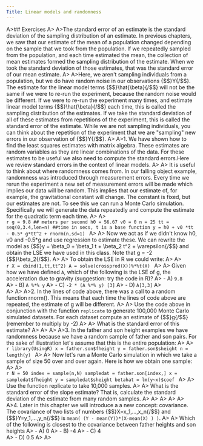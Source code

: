 ```yaml
---
Title: Linear models and randomness
---
```



A>## Exercises
A>
A>The standard error of an estimate is the standard deviation of the sampling distribution of an estimate. In previous chapters, we saw that our estimate of the mean of a population changed depending on the sample that we took from the population. If we repeatedly sampled from the population, and each time estimated the mean, the collection of mean estimates formed the sampling distribution of the estimate. When we took the standard deviation of those estimates, that was the standard error of our mean estimate.
A>
A>Here, we aren't sampling individuals from a population, but we do have random noise in our observations {$$}Y{/$$}. The estimate for the linear model terms {$$}\hat{\beta}{/$$} will not be the same if we were to re-run the experiment, because the random noise would be different. If we were to re-run the experiment many times, and estimate linear model terms {$$}\hat{\beta}{/$$} each time, this is called the sampling distribution of the estimates. If we take the standard deviation of all of these estimates from repetitions of the experiment, this is called the standard error of the estimate. While we are not sampling individuals, you can think about the repetition of the experiment that we are "sampling" new errors in our observation of {$$}Y{/$$}.
A>
A>1. We have shown how to find the least squares estimates with matrix algebra. These estimates are random variables as they are linear combinations of the data. For these estimates to be useful we also need to compute the standard errors.Here we review standard errors in the context of linear models.
A>
A>    It is useful to think about where randomness comes from. In our falling object example, randomness was introduced through measurement errors. Every time we rerun the experiment a new set of measurement errors will be made which implies our data will be random. This implies that our estimate of, for example, the gravitational constant will change. The constant is fixed, but our estimates are not. To see this we can run a Monte Carlo simulation. Specifically we will generate the data repeatedly and compute the estimate for the quadratic term each time.
A>
A>    
    ```r
    g = 9.8 ## meters per second
    h0 = 56.67
    v0 = 0
    n = 25
    tt = seq(0,3.4,len=n) ##time in secs, t is a base function
    y = h0 + v0 *tt - 0.5* g*tt^2 + rnorm(n,sd=1)
    ```
A>
A>    Now we act as if we didn't know h0, v0 and -0.5*g and use regression to estimate these. We can rewrite the model as {$$}y = \beta_0 + \beta_1 t + \beta_2 t^2 + \varepsilon{/$$} and obtain the LSE we have used in this class. Note that g = -2 {$$}\beta_2{/$$}.
A>
A>    To obtain the LSE in R we could write:
A>
A>    
    ```r
    X = cbind(1,tt,tt^2)
    A = solve(crossprod(X))%*%t(X)
    ```
A>
A>    Given how we have defined `A`, which of the following is the LSE of g, the acceleration due to gravity (suggestion: try the code in R)?
A>    - A) `9.8`  
A>    - B) `A %*% y`
A>    - C) `-2 * (A %*% y) [3]`
A>    - D) `A[3,3]`
A>    
A>
A>
A>2. In the lines of code above, there was a call to a random function rnorm(). This means that each time the lines of code above are repeated, the estimate of g will be different.
A>
A>    Use the code above in conjunction with the function `replicate` to generate 100,000 Monte Carlo simulated datasets. For each dataset compute an estimate of {$$}g{/$$} (remember to multiply by -2)
A>
A>    What is the standard error of this estimate?
A>
A>
A>
A>3. In the father and son height examples we have randomness because we have a random sample of father and son pairs. For the sake of illustration let's assume that this is the entire population:
A>
A>    
    ```r
    library(UsingR)
    x = father.son$fheight
    y = father.son$sheight
    n = length(y)
    ```
A>
A>    Now let's run a Monte Carlo simulation in which we take a sample of size 50 over and over again. Here is how we obtain one sample:
A>
A>    
    ```r
    N = 50
    index = sample(n,N)
    sampledat = father.son[index,]
    x = sampledat$fheight
    y = sampledat$sheight
    betahat = lm(y~x)$coef
    ```
A>
A>    Use the function replicate to take 10,000 samples.
A>
A>    What is the standard error of the slope estimate? That is, calculate the standard deviation of the estimate from many random samples.
A>
A>
A>
A>
A>
A>4. Later in this chapter we will introduce a  a new concept: covariance. The covariance of two lists of numbers {$$}X=x_1,...,x_n{/$$} and {$$}Y=y_1,...,y_n{/$$} is `mean( (Y - mean(Y))*(X-mean(X) ) )`.
A>
A>    Which of the following is closest to the covariance between father heights and son heights
A>    - A) 0 
A>    - B) -4 
A>    - C) 4  
A>    - D) 0.5
A>
A>
